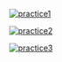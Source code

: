 [![practice1](https://github.com/yzk-TeradaWakana/hands-on/actions/workflows/practice1.yml/badge.svg)](https://github.com/yzk-TeradaWakana/hands-on/actions/workflows/practice1.yml)


[![practice2](https://github.com/yzk-TeradaWakana/hands-on/actions/workflows/practice2.yml/badge.svg)](https://github.com/yzk-TeradaWakana/hands-on/actions/workflows/practice2.yml)


[![practice3](https://github.com/yzk-TeradaWakana/hands-on/actions/workflows/practice3.yml/badge.svg)](https://github.com/yzk-TeradaWakana/hands-on/actions/workflows/practice3.yml)
